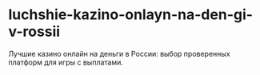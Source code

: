 # luchshie-kazino-onlayn-na-den-gi-v-rossii
Лучшие казино онлайн на деньги в России: выбор проверенных платформ для игры с выплатами.
